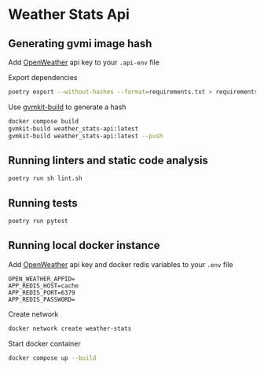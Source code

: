 # Weather Stats Api

## Generating gvmi image hash

Add [OpenWeather](https://openweathermap.org/) api key to your `.api-env` file

Export dependencies

```sh
poetry export --without-hashes --format=requirements.txt > requirements.txt
```

Use [gvmkit-build](https://golem-network.gitbook.io/golem-sdk-develop/requestor-tutorials/vm-runtime/convert-a-docker-image-into-a-golem-image) to generate a hash

```sh
docker compose build
gvmkit-build weather_stats-api:latest
gvmkit-build weather_stats-api:latest --push
```

## Running linters and static code analysis

```sh
poetry run sh lint.sh
```

## Running tests

```sh
poetry run pytest
```

## Running local docker instance

Add [OpenWeather](https://openweathermap.org/) api key and docker redis variables to your `.env` file

```.env
OPEN_WEATHER_APPID=
APP_REDIS_HOST=cache
APP_REDIS_PORT=6379
APP_REDIS_PASSWORD=
```

Create network

```sh
docker network create weather-stats
```

Start docker container

```sh
docker compose up --build
```

